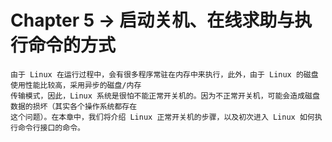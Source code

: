 # Chapter 5 -> 启动关机、在线求助与执行命令的方式

    由于 Linux 在运行过程中，会有很多程序常驻在内存中来执行，此外，由于 Linux 的磁盘使用性能比较高，采用异步的磁盘/内存
    传输模式，因此，Linux 系统是很怕不能正常开关机的。因为不正常开关机，可能会造成磁盘数据的损坏（其实各个操作系统都存在
    这个问题）。在本章中，我们将介绍 Linux 正常开关机的步骤，以及初次进入 Linux 如何执行命令行接口的命令。
